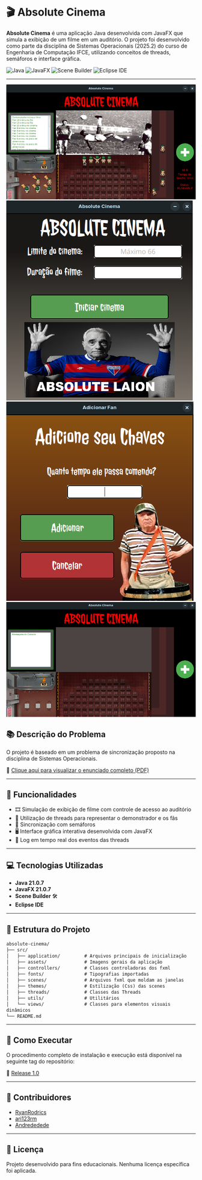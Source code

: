 # 🎬 Absolute Cinema

**Absolute Cinema** é uma aplicação Java desenvolvida com JavaFX que simula a exibição de um filme em um auditório. O projeto foi desenvolvido como parte da disciplina de Sistemas Operacionais (2025.2) do curso de Engenharia de Computação IFCE, utilizando conceitos de threads, semáforos e interface gráfica.

![Java](https://img.shields.io/badge/Java-21.0.7-ED8B00?style=for-the-badge&logo=java&logoColor=white)
![JavaFX](https://img.shields.io/badge/JavaFX-21.0.7-informational?style=for-the-badge)
![Scene Builder](https://img.shields.io/badge/SceneBuilder-GUI-blue?style=for-the-badge)
![Eclipse IDE](https://img.shields.io/badge/Eclipse-2C2255?style=for-the-badge&logo=eclipseide&logoColor=white)

---

![Absolute Cinema](https://github.com/Web-LIA/Absolute-Cinema/blob/main/src/assets/readme_assets/cinema_rodando.png)
![Absolute Cinema](https://github.com/Web-LIA/Absolute-Cinema/blob/main/src/assets/readme_assets/init.png)
![Absolute Cinema](https://github.com/Web-LIA/Absolute-Cinema/blob/main/src/assets/readme_assets/novo_chaves.png)
![Absolute Cinema](https://github.com/Web-LIA/Absolute-Cinema/blob/main/src/assets/readme_assets/cinema.png)

## 📚 Descrição do Problema

O projeto é baseado em um problema de sincronização proposto na disciplina de Sistemas Operacionais.

📄 [Clique aqui para visualizar o enunciado completo (PDF)](https://github.com/Web-LIA/Absolute-Cinema/blob/main/src/assets/readme_assets/SO%20-%20PROJETO%20I%20-%202025_1.pdf)

---

## 🧠 Funcionalidades

- 🎞️ Simulação de exibição de filme com controle de acesso ao auditório  
- 🧵 Utilização de threads para representar o demonstrador e os fãs  
- 🔄 Sincronização com semáforos  
- 🖥️ Interface gráfica interativa desenvolvida com JavaFX  
- 📜 Log em tempo real dos eventos das threads

---

## 💻 Tecnologias Utilizadas

- **Java 21.0.7**
- **JavaFX 21.0.7**
- **Scene Builder** 🛠️
- **Eclipse IDE**

---

## 📂 Estrutura do Projeto

```
absolute-cinema/
├── src/
│   ├── application/         # Arquivos principais de inicialização
│   ├── assets/              # Imagens gerais da aplicação
│   ├── controllers/         # Classes controladoras dos fxml
│   ├── fonts/               # Tipografias importadas
│   ├── scenes/              # Arquivos fxml que moldam as janelas
│   ├── themes/              # Estilização (Css) das scenes
│   ├── threads/             # Classes das Threads
│   ├── utils/               # Utilitários
│   └── views/               # Classes para elementos visuais dinâmicos
└── README.md
```
---

## 🚀 Como Executar

O procedimento completo de instalação e execução está disponível na seguinte tag do repositório:

🔗 [Release 1.0](https://github.com/Web-LIA/Absolute-Cinema/releases/tag/1.0)

---

## 👥 Contribuidores

- [RyanRodrics](https://github.com/RyanRodrics)  
- [ari123rm](https://github.com/ari123rm)  
- [Andrededede](https://github.com/Andrededede)  

---

## 📄 Licença

Projeto desenvolvido para fins educacionais. Nenhuma licença específica foi aplicada.

